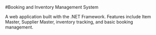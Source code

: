 #Booking and Inventory Management System

A web application built with the .NET Framework. Features include Item Master, Supplier Master, inventory tracking, and basic booking management.

